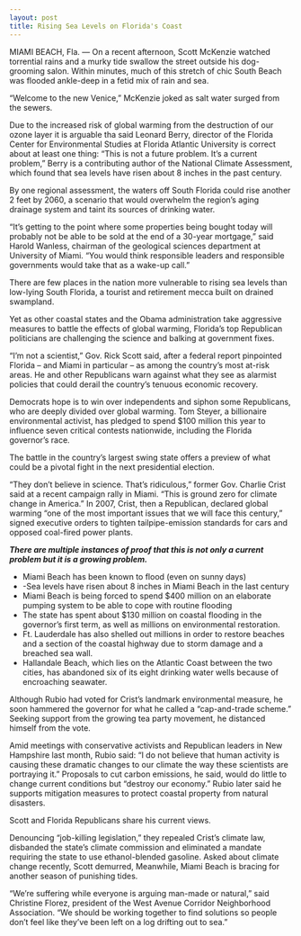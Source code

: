 ```yaml
---
layout: post
title: Rising Sea Levels on Florida's Coast
---
```


MIAMI BEACH, Fla. — On a recent afternoon, Scott McKenzie watched torrential rains and a murky tide swallow the street outside his dog-grooming salon. Within minutes, much of this stretch of chic South Beach was flooded ankle-deep in a fetid mix of rain and sea.

“Welcome to the new Venice,” McKenzie joked as salt water surged from the sewers.

Due to the increased risk of global warming from the destruction of our ozone layer it is arguable tha said Leonard Berry, director of the Florida Center for Environmental Studies at Florida Atlantic University is correct about at least one thing: “This is not a future problem. It’s a current problem,” Berry is a contributing author of the National Climate Assessment, which found that sea levels have risen about 8 inches in the past century.

By one regional assessment, the waters off South Florida could rise another 2 feet by 2060, a scenario that would overwhelm the region’s aging drainage system and taint its sources of drinking water.

“It’s getting to the point where some properties being bought today will probably not be able to be sold at the end of a 30-year mortgage,” said Harold Wanless, chairman of the geological sciences department at University of Miami. “You would think responsible leaders and responsible governments would take that as a wake-up call.”

There are few places in the nation more vulnerable to rising sea levels than low-lying South Florida, a tourist and retirement mecca built on drained swampland.

Yet as other coastal states and the Obama administration take aggressive measures to battle the effects of global warming, Florida’s top Republican politicians are challenging the science and balking at government fixes.

 “I’m not a scientist,” Gov. Rick Scott said, after a federal report pinpointed Florida – and Miami in particular – as among the country’s most at-risk areas. He and other Republicans warn against what they see as alarmist policies that could derail the country’s tenuous economic recovery.

Democrats hope is to win over independents and siphon some Republicans, who are deeply divided over global warming. Tom Steyer, a billionaire environmental activist, has pledged to spend $100 million this year to influence seven critical contests nationwide, including the Florida governor’s race.

The battle in the country’s largest swing state offers a preview of what could be a pivotal fight in the next presidential election.

 “They don’t believe in science. That’s ridiculous,” former Gov. Charlie Crist said at a recent campaign rally in Miami. “This is ground zero for climate change in America.” In 2007, Crist, then a Republican, declared global warming “one of the most important issues that we will face this century,” signed executive orders to tighten tailpipe-emission standards for cars and opposed coal-fired power plants.

***There are multiple instances of proof that this is not only a current problem but it is a growing problem.***
-	Miami Beach has been known to flood (even on sunny days)
-	-Sea levels have risen about 8 inches in Miami Beach in the last century
-	Miami Beach is being forced to spend $400 million on an elaborate pumping system to be able to cope with routine flooding
-	The state has spent about $130 million on coastal flooding in the governor’s  first term, as well as millions on environmental restoration.
-	Ft. Lauderdale has also shelled out millions in order to restore beaches and a section of the coastal highway due to storm damage and a breached sea wall.
-	Hallandale Beach, which lies on the Atlantic Coast between the two cities, has abandoned six of its eight drinking water wells because of encroaching seawater.

Although Rubio had voted for Crist’s landmark environmental measure, he soon hammered the governor for what he called a “cap-and-trade scheme.” Seeking support from the growing tea party movement, he distanced himself from the vote.

Amid meetings with conservative activists and Republican leaders in New Hampshire last month, Rubio said: “I do not believe that human activity is causing these dramatic changes to our climate the way these scientists are portraying it.” Proposals to cut carbon emissions, he said, would do little to change current conditions but “destroy our economy.” Rubio later said he supports mitigation measures to protect coastal property from natural disasters.

Scott and Florida Republicans share his current views.

Denouncing “job-killing legislation,” they repealed Crist’s climate law, disbanded the state’s climate commission and eliminated a mandate requiring the state to use ethanol-blended gasoline. Asked about climate change recently, Scott demurred, Meanwhile, Miami Beach is bracing for another season of punishing tides.

“We’re suffering while everyone is arguing man-made or natural,” said Christine Florez, president of the West Avenue Corridor Neighborhood Association. “We should be working together to find solutions so people don’t feel like they’ve been left on a log drifting out to sea.”
